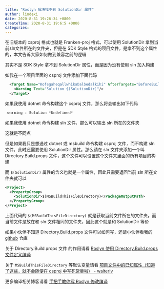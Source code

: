 ```yaml
---
title: "Roslyn 解决找不到 SolutionDir 属性"
author: lindexi
date: 2020-8-31 19:26:34 +0800
CreateTime: 2020-8-31 19:6:5 +0800
categories: 
---
```


在旧版本的 csproj 格式也就是 Franken-proj 格式，可以使用 SolutionDir 拿到当前sln文件所在的文件夹，但是在 SDK Style 格式的项目文件，是拿不到这个属性的，本文告诉大家如何做到兼容之前的逻辑

<!--more-->


<!-- 发布 -->

其实不是 SDK Style 拿不到 SolutionDir 属性，而是因为没有使用 sln 加入构建

如我在一个项目里面的 csproj 文件添加下面代码

```xml
  <Target Name="KofegaheqallwhikaDalbedalkihi" AfterTargets="BeforeBuild">
    <Warning Text="Solution $(SolutionDir)"/>
  </Target>
```

如果我使用 dotnet 命令构建这个 csproj 文件，那么将会输出如下代码

```csharp
 warning : Solution *Undefined*
```

如果我使用 dotnet 命令构建 sln 文件，那么可以输出 sln 所在的文件夹

这就是不同点

但是如果我只是想通过 dotnet 或 msbuild 命令构建 csproj 文件，而不构建 sln 文件，此时还需要使用 SolutionDir 属性。那么请在 sln 文件夹添加一个叫 Directory.Build.props 文件，这个文件可以设置这个文件夹里面的所有项目的构建

而 `$(SolutionDir)` 属性的含义也就是一个属性，因此只需要返回当前 sln 所在文件夹就可以

```xml
<Project>
  <PropertyGroup>
    <SolutionDir>$(MSBuildThisFileDirectory)</PackageOutputPath>
  </PropertyGroup>
</Project>
```

上面代码的 `$(MSBuildThisFileDirectory)` 就是获取当前文件所在的文件夹，而当前文件是放在和 sln 文件相同的文件夹，因此这个就是和 SolutionDir 等价

如果小伙伴不知道 Directory.Build.props 文件可以如何写，还请小伙伴看我的 [github](https://github.com/lindexi/lindexi_gd/tree/e6c7f883b16a18b1125a37b954580ff592e3807c/BaljuhairhearkelfereKakikunall) 仓库

关于 Directory.Build.props 文件 的作用请看 [Roslyn 使用 Directory.Build.props 文件定义编译](https://blog.lindexi.com/post/Roslyn-%E4%BD%BF%E7%94%A8-Directory.Build.props-%E6%96%87%E4%BB%B6%E5%AE%9A%E4%B9%89%E7%BC%96%E8%AF%91.html )

关于 `MSBuildThisFileDirectory` 等默认变量请看 [项目文件中的已知属性（知道了这些，就不会随便在 csproj 中写死常量啦） - walterlv](https://blog.walterlv.com/post/known-properties-in-csproj.html )

更多编译相关博客请看 [手把手教你写 Roslyn 修改编译](https://blog.lindexi.com/post/roslyn.html )

